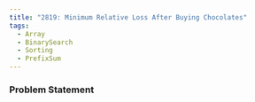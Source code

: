 ```yaml
---
title: "2819: Minimum Relative Loss After Buying Chocolates"
tags:
  - Array
  - BinarySearch
  - Sorting
  - PrefixSum
---
```

### Problem Statement

